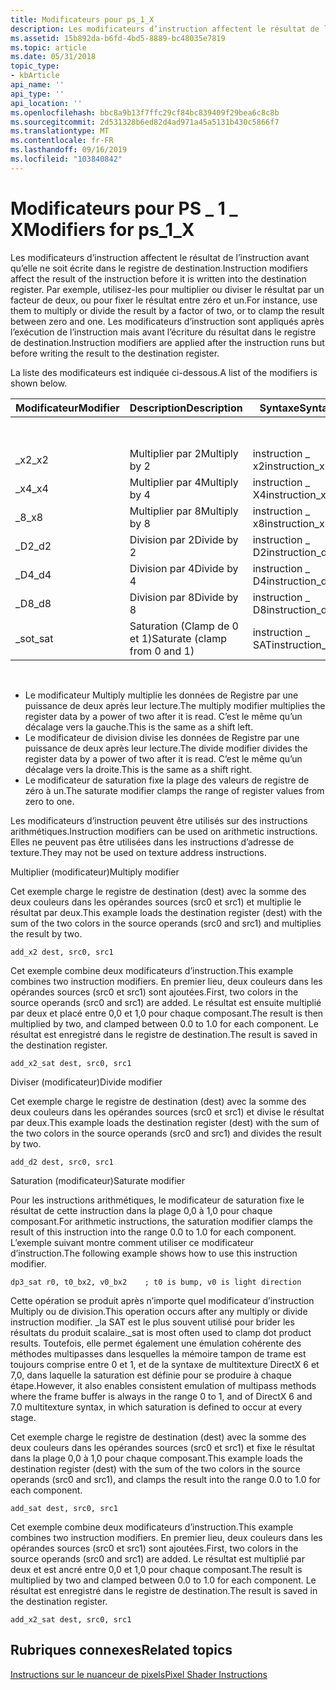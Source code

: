 ```yaml
---
title: Modificateurs pour ps_1_X
description: Les modificateurs d’instruction affectent le résultat de l’instruction avant qu’elle ne soit écrite dans le registre de destination.
ms.assetid: 15b892da-b6fd-4bd5-8889-bc48035e7819
ms.topic: article
ms.date: 05/31/2018
topic_type:
- kbArticle
api_name: ''
api_type: ''
api_location: ''
ms.openlocfilehash: bbc8a9b13f7ffc29cf84bc839409f29bea6c8c8b
ms.sourcegitcommit: 2d531328b6ed82d4ad971a45a5131b430c5866f7
ms.translationtype: MT
ms.contentlocale: fr-FR
ms.lasthandoff: 09/16/2019
ms.locfileid: "103840842"
---
```

# <a name="modifiers-for-ps_1_x"></a><span data-ttu-id="49f8d-103">Modificateurs pour PS \_ 1 \_ X</span><span class="sxs-lookup"><span data-stu-id="49f8d-103">Modifiers for ps\_1\_X</span></span>

<span data-ttu-id="49f8d-104">Les modificateurs d’instruction affectent le résultat de l’instruction avant qu’elle ne soit écrite dans le registre de destination.</span><span class="sxs-lookup"><span data-stu-id="49f8d-104">Instruction modifiers affect the result of the instruction before it is written into the destination register.</span></span> <span data-ttu-id="49f8d-105">Par exemple, utilisez-les pour multiplier ou diviser le résultat par un facteur de deux, ou pour fixer le résultat entre zéro et un.</span><span class="sxs-lookup"><span data-stu-id="49f8d-105">For instance, use them to multiply or divide the result by a factor of two, or to clamp the result between zero and one.</span></span> <span data-ttu-id="49f8d-106">Les modificateurs d’instruction sont appliqués après l’exécution de l’instruction mais avant l’écriture du résultat dans le registre de destination.</span><span class="sxs-lookup"><span data-stu-id="49f8d-106">Instruction modifiers are applied after the instruction runs but before writing the result to the destination register.</span></span>

<span data-ttu-id="49f8d-107">La liste des modificateurs est indiquée ci-dessous.</span><span class="sxs-lookup"><span data-stu-id="49f8d-107">A list of the modifiers is shown below.</span></span>



| <span data-ttu-id="49f8d-108">Modificateur</span><span class="sxs-lookup"><span data-stu-id="49f8d-108">Modifier</span></span> | <span data-ttu-id="49f8d-109">Description</span><span class="sxs-lookup"><span data-stu-id="49f8d-109">Description</span></span>                   | <span data-ttu-id="49f8d-110">Syntaxe</span><span class="sxs-lookup"><span data-stu-id="49f8d-110">Syntax</span></span>           | <span data-ttu-id="49f8d-111">Version</span><span class="sxs-lookup"><span data-stu-id="49f8d-111">Version</span></span> |      |      |      |
|----------|-------------------------------|------------------|---------|------|------|------|
|          |                               |                  | <span data-ttu-id="49f8d-112">1\_1</span><span class="sxs-lookup"><span data-stu-id="49f8d-112">1\_1</span></span>    | <span data-ttu-id="49f8d-113">1\_2</span><span class="sxs-lookup"><span data-stu-id="49f8d-113">1\_2</span></span> | <span data-ttu-id="49f8d-114">1 \_ 3</span><span class="sxs-lookup"><span data-stu-id="49f8d-114">1\_3</span></span> | <span data-ttu-id="49f8d-115">1\_4</span><span class="sxs-lookup"><span data-stu-id="49f8d-115">1\_4</span></span> |
| <span data-ttu-id="49f8d-116">\_x2</span><span class="sxs-lookup"><span data-stu-id="49f8d-116">\_x2</span></span>     | <span data-ttu-id="49f8d-117">Multiplier par 2</span><span class="sxs-lookup"><span data-stu-id="49f8d-117">Multiply by 2</span></span>                 | <span data-ttu-id="49f8d-118">instruction \_ x2</span><span class="sxs-lookup"><span data-stu-id="49f8d-118">instruction\_x2</span></span>  | <span data-ttu-id="49f8d-119">X</span><span class="sxs-lookup"><span data-stu-id="49f8d-119">X</span></span>       | <span data-ttu-id="49f8d-120">X</span><span class="sxs-lookup"><span data-stu-id="49f8d-120">X</span></span>    | <span data-ttu-id="49f8d-121">X</span><span class="sxs-lookup"><span data-stu-id="49f8d-121">X</span></span>    | <span data-ttu-id="49f8d-122">X</span><span class="sxs-lookup"><span data-stu-id="49f8d-122">X</span></span>    |
| <span data-ttu-id="49f8d-123">\_x4</span><span class="sxs-lookup"><span data-stu-id="49f8d-123">\_x4</span></span>     | <span data-ttu-id="49f8d-124">Multiplier par 4</span><span class="sxs-lookup"><span data-stu-id="49f8d-124">Multiply by 4</span></span>                 | <span data-ttu-id="49f8d-125">instruction \_ X4</span><span class="sxs-lookup"><span data-stu-id="49f8d-125">instruction\_x4</span></span>  | <span data-ttu-id="49f8d-126">X</span><span class="sxs-lookup"><span data-stu-id="49f8d-126">X</span></span>       | <span data-ttu-id="49f8d-127">X</span><span class="sxs-lookup"><span data-stu-id="49f8d-127">X</span></span>    | <span data-ttu-id="49f8d-128">X</span><span class="sxs-lookup"><span data-stu-id="49f8d-128">X</span></span>    | <span data-ttu-id="49f8d-129">X</span><span class="sxs-lookup"><span data-stu-id="49f8d-129">X</span></span>    |
| <span data-ttu-id="49f8d-130">\_8</span><span class="sxs-lookup"><span data-stu-id="49f8d-130">\_x8</span></span>     | <span data-ttu-id="49f8d-131">Multiplier par 8</span><span class="sxs-lookup"><span data-stu-id="49f8d-131">Multiply by 8</span></span>                 | <span data-ttu-id="49f8d-132">instruction \_ x8</span><span class="sxs-lookup"><span data-stu-id="49f8d-132">instruction\_x8</span></span>  |         |      |      | <span data-ttu-id="49f8d-133">X</span><span class="sxs-lookup"><span data-stu-id="49f8d-133">X</span></span>    |
| <span data-ttu-id="49f8d-134">\_D2</span><span class="sxs-lookup"><span data-stu-id="49f8d-134">\_d2</span></span>     | <span data-ttu-id="49f8d-135">Division par 2</span><span class="sxs-lookup"><span data-stu-id="49f8d-135">Divide by 2</span></span>                   | <span data-ttu-id="49f8d-136">instruction \_ D2</span><span class="sxs-lookup"><span data-stu-id="49f8d-136">instruction\_d2</span></span>  | <span data-ttu-id="49f8d-137">X</span><span class="sxs-lookup"><span data-stu-id="49f8d-137">X</span></span>       | <span data-ttu-id="49f8d-138">X</span><span class="sxs-lookup"><span data-stu-id="49f8d-138">X</span></span>    | <span data-ttu-id="49f8d-139">X</span><span class="sxs-lookup"><span data-stu-id="49f8d-139">X</span></span>    | <span data-ttu-id="49f8d-140">X</span><span class="sxs-lookup"><span data-stu-id="49f8d-140">X</span></span>    |
| <span data-ttu-id="49f8d-141">\_D4</span><span class="sxs-lookup"><span data-stu-id="49f8d-141">\_d4</span></span>     | <span data-ttu-id="49f8d-142">Division par 4</span><span class="sxs-lookup"><span data-stu-id="49f8d-142">Divide by 4</span></span>                   | <span data-ttu-id="49f8d-143">instruction \_ D4</span><span class="sxs-lookup"><span data-stu-id="49f8d-143">instruction\_d4</span></span>  |         |      |      | <span data-ttu-id="49f8d-144">X</span><span class="sxs-lookup"><span data-stu-id="49f8d-144">X</span></span>    |
| <span data-ttu-id="49f8d-145">\_D8</span><span class="sxs-lookup"><span data-stu-id="49f8d-145">\_d8</span></span>     | <span data-ttu-id="49f8d-146">Division par 8</span><span class="sxs-lookup"><span data-stu-id="49f8d-146">Divide by 8</span></span>                   | <span data-ttu-id="49f8d-147">instruction \_ D8</span><span class="sxs-lookup"><span data-stu-id="49f8d-147">instruction\_d8</span></span>  |         |      |      | <span data-ttu-id="49f8d-148">X</span><span class="sxs-lookup"><span data-stu-id="49f8d-148">X</span></span>    |
| <span data-ttu-id="49f8d-149">\_sot</span><span class="sxs-lookup"><span data-stu-id="49f8d-149">\_sat</span></span>    | <span data-ttu-id="49f8d-150">Saturation (Clamp de 0 et 1)</span><span class="sxs-lookup"><span data-stu-id="49f8d-150">Saturate (clamp from 0 and 1)</span></span> | <span data-ttu-id="49f8d-151">instruction \_ SAT</span><span class="sxs-lookup"><span data-stu-id="49f8d-151">instruction\_sat</span></span> | <span data-ttu-id="49f8d-152">X</span><span class="sxs-lookup"><span data-stu-id="49f8d-152">X</span></span>       | <span data-ttu-id="49f8d-153">X</span><span class="sxs-lookup"><span data-stu-id="49f8d-153">X</span></span>    | <span data-ttu-id="49f8d-154">X</span><span class="sxs-lookup"><span data-stu-id="49f8d-154">X</span></span>    | <span data-ttu-id="49f8d-155">X</span><span class="sxs-lookup"><span data-stu-id="49f8d-155">X</span></span>    |



 

-   <span data-ttu-id="49f8d-156">Le modificateur Multiply multiplie les données de Registre par une puissance de deux après leur lecture.</span><span class="sxs-lookup"><span data-stu-id="49f8d-156">The multiply modifier multiplies the register data by a power of two after it is read.</span></span> <span data-ttu-id="49f8d-157">C’est le même qu’un décalage vers la gauche.</span><span class="sxs-lookup"><span data-stu-id="49f8d-157">This is the same as a shift left.</span></span>
-   <span data-ttu-id="49f8d-158">Le modificateur de division divise les données de Registre par une puissance de deux après leur lecture.</span><span class="sxs-lookup"><span data-stu-id="49f8d-158">The divide modifier divides the register data by a power of two after it is read.</span></span> <span data-ttu-id="49f8d-159">C’est le même qu’un décalage vers la droite.</span><span class="sxs-lookup"><span data-stu-id="49f8d-159">This is the same as a shift right.</span></span>
-   <span data-ttu-id="49f8d-160">Le modificateur de saturation fixe la plage des valeurs de registre de zéro à un.</span><span class="sxs-lookup"><span data-stu-id="49f8d-160">The saturate modifier clamps the range of register values from zero to one.</span></span>

<span data-ttu-id="49f8d-161">Les modificateurs d’instruction peuvent être utilisés sur des instructions arithmétiques.</span><span class="sxs-lookup"><span data-stu-id="49f8d-161">Instruction modifiers can be used on arithmetic instructions.</span></span> <span data-ttu-id="49f8d-162">Elles ne peuvent pas être utilisées dans les instructions d’adresse de texture.</span><span class="sxs-lookup"><span data-stu-id="49f8d-162">They may not be used on texture address instructions.</span></span>

<span data-ttu-id="49f8d-163">Multiplier (modificateur)</span><span class="sxs-lookup"><span data-stu-id="49f8d-163">Multiply modifier</span></span>

<span data-ttu-id="49f8d-164">Cet exemple charge le registre de destination (dest) avec la somme des deux couleurs dans les opérandes sources (src0 et src1) et multiplie le résultat par deux.</span><span class="sxs-lookup"><span data-stu-id="49f8d-164">This example loads the destination register (dest) with the sum of the two colors in the source operands (src0 and src1) and multiplies the result by two.</span></span>


```
add_x2 dest, src0, src1
```



<span data-ttu-id="49f8d-165">Cet exemple combine deux modificateurs d’instruction.</span><span class="sxs-lookup"><span data-stu-id="49f8d-165">This example combines two instruction modifiers.</span></span> <span data-ttu-id="49f8d-166">En premier lieu, deux couleurs dans les opérandes sources (src0 et src1) sont ajoutées.</span><span class="sxs-lookup"><span data-stu-id="49f8d-166">First, two colors in the source operands (src0 and src1) are added.</span></span> <span data-ttu-id="49f8d-167">Le résultat est ensuite multiplié par deux et placé entre 0,0 et 1,0 pour chaque composant.</span><span class="sxs-lookup"><span data-stu-id="49f8d-167">The result is then multiplied by two, and clamped between 0.0 to 1.0 for each component.</span></span> <span data-ttu-id="49f8d-168">Le résultat est enregistré dans le registre de destination.</span><span class="sxs-lookup"><span data-stu-id="49f8d-168">The result is saved in the destination register.</span></span>


```
add_x2_sat dest, src0, src1
```



<span data-ttu-id="49f8d-169">Diviser (modificateur)</span><span class="sxs-lookup"><span data-stu-id="49f8d-169">Divide modifier</span></span>

<span data-ttu-id="49f8d-170">Cet exemple charge le registre de destination (dest) avec la somme des deux couleurs dans les opérandes sources (src0 et src1) et divise le résultat par deux.</span><span class="sxs-lookup"><span data-stu-id="49f8d-170">This example loads the destination register (dest) with the sum of the two colors in the source operands (src0 and src1) and divides the result by two.</span></span>


```
add_d2 dest, src0, src1
```



<span data-ttu-id="49f8d-171">Saturation (modificateur)</span><span class="sxs-lookup"><span data-stu-id="49f8d-171">Saturate modifier</span></span>

<span data-ttu-id="49f8d-172">Pour les instructions arithmétiques, le modificateur de saturation fixe le résultat de cette instruction dans la plage 0,0 à 1,0 pour chaque composant.</span><span class="sxs-lookup"><span data-stu-id="49f8d-172">For arithmetic instructions, the saturation modifier clamps the result of this instruction into the range 0.0 to 1.0 for each component.</span></span> <span data-ttu-id="49f8d-173">L’exemple suivant montre comment utiliser ce modificateur d’instruction.</span><span class="sxs-lookup"><span data-stu-id="49f8d-173">The following example shows how to use this instruction modifier.</span></span>


```
dp3_sat r0, t0_bx2, v0_bx2    ; t0 is bump, v0 is light direction
```



<span data-ttu-id="49f8d-174">Cette opération se produit après n’importe quel modificateur d’instruction Multiply ou de division.</span><span class="sxs-lookup"><span data-stu-id="49f8d-174">This operation occurs after any multiply or divide instruction modifier.</span></span> <span data-ttu-id="49f8d-175">\_la SAT est le plus souvent utilisé pour brider les résultats du produit scalaire.</span><span class="sxs-lookup"><span data-stu-id="49f8d-175">\_sat is most often used to clamp dot product results.</span></span> <span data-ttu-id="49f8d-176">Toutefois, elle permet également une émulation cohérente des méthodes multipasses dans lesquelles la mémoire tampon de trame est toujours comprise entre 0 et 1, et de la syntaxe de multitexture DirectX 6 et 7,0, dans laquelle la saturation est définie pour se produire à chaque étape.</span><span class="sxs-lookup"><span data-stu-id="49f8d-176">However, it also enables consistent emulation of multipass methods where the frame buffer is always in the range 0 to 1, and of DirectX 6 and 7.0 multitexture syntax, in which saturation is defined to occur at every stage.</span></span>

<span data-ttu-id="49f8d-177">Cet exemple charge le registre de destination (dest) avec la somme des deux couleurs dans les opérandes sources (src0 et src1) et fixe le résultat dans la plage 0,0 à 1,0 pour chaque composant.</span><span class="sxs-lookup"><span data-stu-id="49f8d-177">This example loads the destination register (dest) with the sum of the two colors in the source operands (src0 and src1), and clamps the result into the range 0.0 to 1.0 for each component.</span></span>


```
add_sat dest, src0, src1
```



<span data-ttu-id="49f8d-178">Cet exemple combine deux modificateurs d’instruction.</span><span class="sxs-lookup"><span data-stu-id="49f8d-178">This example combines two instruction modifiers.</span></span> <span data-ttu-id="49f8d-179">En premier lieu, deux couleurs dans les opérandes sources (src0 et src1) sont ajoutées.</span><span class="sxs-lookup"><span data-stu-id="49f8d-179">First, two colors in the source operands (src0 and src1) are added.</span></span> <span data-ttu-id="49f8d-180">Le résultat est multiplié par deux et est ancré entre 0,0 et 1,0 pour chaque composant.</span><span class="sxs-lookup"><span data-stu-id="49f8d-180">The result is multiplied by two and clamped between 0.0 to 1.0 for each component.</span></span> <span data-ttu-id="49f8d-181">Le résultat est enregistré dans le registre de destination.</span><span class="sxs-lookup"><span data-stu-id="49f8d-181">The result is saved in the destination register.</span></span>


```
add_x2_sat dest, src0, src1
```



## <a name="related-topics"></a><span data-ttu-id="49f8d-182">Rubriques connexes</span><span class="sxs-lookup"><span data-stu-id="49f8d-182">Related topics</span></span>

<dl> <dt>

[<span data-ttu-id="49f8d-183">Instructions sur le nuanceur de pixels</span><span class="sxs-lookup"><span data-stu-id="49f8d-183">Pixel Shader Instructions</span></span>](dx9-graphics-reference-asm-ps-instructions.md)
</dt> </dl>

 

 





